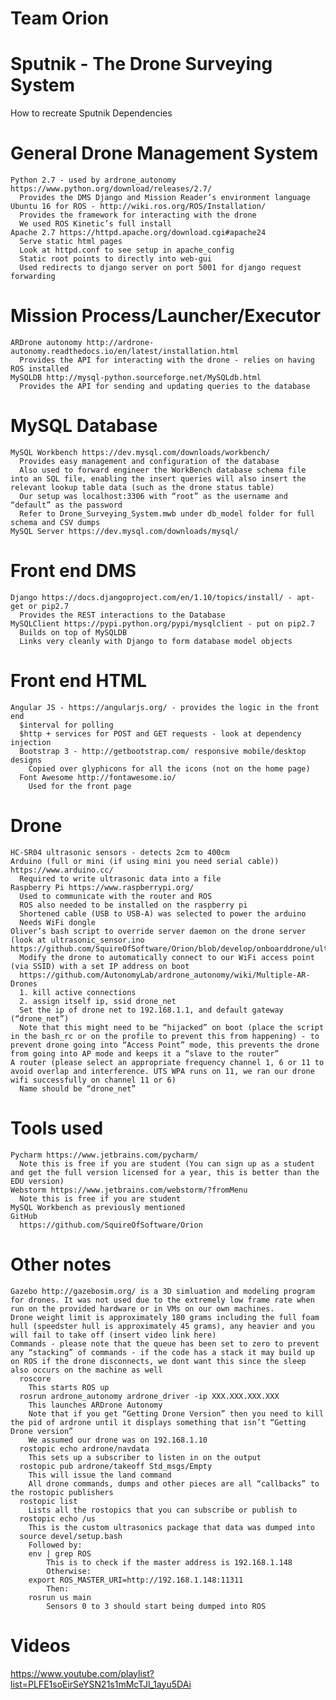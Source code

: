 # Team Orion
# Sputnik - The Drone Surveying System

How to recreate Sputnik
Dependencies
# General Drone Management System
    Python 2.7 - used by ardrone_autonomy https://www.python.org/download/releases/2.7/ 
      Provides the DMS Django and Mission Reader’s environment language
    Ubuntu 16 for ROS - http://wiki.ros.org/ROS/Installation/ 
      Provides the framework for interacting with the drone
      We used ROS Kinetic’s full install
    Apache 2.7 https://httpd.apache.org/download.cgi#apache24
      Serve static html pages
      Look at httpd.conf to see setup in apache_config
      Static root points to directly into web-gui
      Used redirects to django server on port 5001 for django request forwarding
# Mission Process/Launcher/Executor
    ARDrone autonomy http://ardrone-autonomy.readthedocs.io/en/latest/installation.html 
      Provides the API for interacting with the drone - relies on having ROS installed 
    MySQLDB http://mysql-python.sourceforge.net/MySQLdb.html 
      Provides the API for sending and updating queries to the database
# MySQL Database
    MySQL Workbench https://dev.mysql.com/downloads/workbench/
      Provides easy management and configuration of the database
      Also used to forward engineer the WorkBench database schema file into an SQL file, enabling the insert queries will also insert the relevant lookup table data (such as the drone status table)
      Our setup was localhost:3306 with “root” as the username and “default” as the password
      Refer to Drone_Surveying_System.mwb under db_model folder for full schema and CSV dumps
    MySQL Server https://dev.mysql.com/downloads/mysql/ 
# Front end DMS
    Django https://docs.djangoproject.com/en/1.10/topics/install/ - apt-get or pip2.7
      Provides the REST interactions to the Database
    MySQLClient https://pypi.python.org/pypi/mysqlclient - put on pip2.7
      Builds on top of MySQLDB
      Links very cleanly with Django to form database model objects
# Front end HTML
    Angular JS - https://angularjs.org/ - provides the logic in the front end
      $interval for polling
      $http + services for POST and GET requests - look at dependency injection
      Bootstrap 3 - http://getbootstrap.com/ responsive mobile/desktop designs
        Copied over glyphicons for all the icons (not on the home page)
      Font Awesome http://fontawesome.io/
        Used for the front page
# Drone
    HC-SR04 ultrasonic sensors - detects 2cm to 400cm
    Arduino (full or mini (if using mini you need serial cable)) https://www.arduino.cc/
      Required to write ultrasonic data into a file
    Raspberry Pi https://www.raspberrypi.org/
      Used to communicate with the router and ROS
      ROS also needed to be installed on the raspberry pi
      Shortened cable (USB to USB-A) was selected to power the arduino
      Needs WiFi dongle
    Oliver’s bash script to override server daemon on the drone server (look at ultrasonic_sensor.ino https://github.com/SquireOfSoftware/Orion/blob/develop/onboarddrone/ultrasonic_sensor.ino)
      Modify the drone to automatically connect to our WiFi access point (via SSID) with a set IP address on boot
      https://github.com/AutonomyLab/ardrone_autonomy/wiki/Multiple-AR-Drones 
      1. kill active connections
      2. assign itself ip, ssid drone_net
      Set the ip of drone net to 192.168.1.1, and default gateway (“drone_net”)
      Note that this might need to be “hijacked” on boot (place the script in the bash_rc or on the profile to prevent this from happening) - to prevent drone going into “Access Point” mode, this prevents the drone from going into AP mode and keeps it a “slave to the router”
    A router (please select an appropriate frequency channel 1, 6 or 11 to avoid overlap and interference. UTS WPA runs on 11, we ran our drone wifi successfully on channel 11 or 6)
      Name should be “drone_net”
# Tools used
    Pycharm https://www.jetbrains.com/pycharm/ 
      Note this is free if you are student (You can sign up as a student and get the full version licensed for a year, this is better than the EDU version)
    Webstorm https://www.jetbrains.com/webstorm/?fromMenu 
      Note this is free if you are student
    MySQL Workbench as previously mentioned
    GitHub
      https://github.com/SquireOfSoftware/Orion 

# Other notes
    Gazebo http://gazebosim.org/ is a 3D simluation and modeling program for drones. It was not used due to the extremely low frame rate when run on the provided hardware or in VMs on our own machines.
    Drone weight limit is approximately 180 grams including the full foam hull (speedster hull is approximately 45 grams), any heavier and you will fail to take off (insert video link here)
    Commands - please note that the queue has been set to zero to prevent any “stacking” of commands - if the code has a stack it may build up on ROS if the drone disconnects, we dont want this since the sleep also occurs on the machine as well
      roscore 
        This starts ROS up
      rosrun ardrone_autonomy ardrone_driver -ip XXX.XXX.XXX.XXX
        This launches ARDrone Autonomy
        Note that if you get “Getting Drone Version” then you need to kill the pid of ardrone until it displays something that isn’t “Getting Drone version”
        We assumed our drone was on 192.168.1.10
      rostopic echo ardrone/navdata
        This sets up a subscriber to listen in on the output
      rostopic pub ardrone/takeoff Std_msgs/Empty
        This will issue the land command
        All drone commands, dumps and other pieces are all “callbacks” to the rostopic publishers
      rostopic list
        Lists all the rostopics that you can subscribe or publish to
      rostopic echo /us
        This is the custom ultrasonics package that data was dumped into
      source devel/setup.bash
        Followed by:
        env | grep ROS
            This is to check if the master address is 192.168.1.148
            Otherwise:
        export ROS_MASTER_URI=http://192.168.1.148:11311
            Then:
        rosrun us main
            Sensors 0 to 3 should start being dumped into ROS

# Videos
  https://www.youtube.com/playlist?list=PLFE1soEirSeYSN21s1mMcTJl_1ayu5DAi
